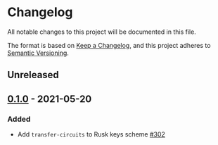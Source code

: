 # Changelog

All notable changes to this project will be documented in this file.

The format is based on [Keep a Changelog](https://keepachangelog.com/en/1.0.0/),
and this project adheres to [Semantic Versioning](https://semver.org/spec/v2.0.0.html).

## Unreleased

## [0.1.0] - 2021-05-20

### Added

- Add `transfer-circuits` to Rusk keys scheme [#302]

[#302]: https://github.com/dusk-network/rusk/issues/302
[0.1.0]: https://github.com/dusk-network/rusk/releases/tag/transfer-circuits-0.1.0

